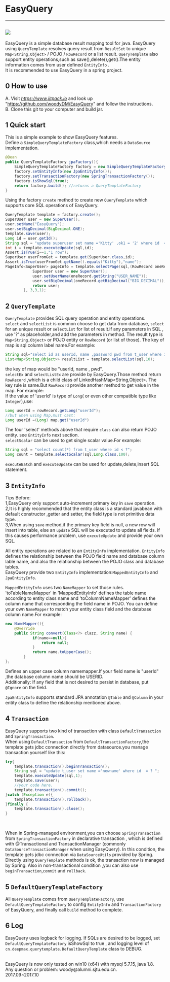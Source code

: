 EasyQuery
=
----
[![](https://www.jitpack.io/v/woodyDM/EasyQuery.svg)](https://www.jitpack.io/#woodyDM/EasyQuery)
----
EasyQuery is a simple database result mapping tool for java.
EasyQuery using `QueryTemplate` resolves query result from `ResultSet` to unique 
`Map<String,Object>` / POJO / `RowRecord` or a list result.
`QueryTemplate` also support entity operations,such as save(),delete(),get().The
entity information comes from user defined `EntityInfo` .
<br>
It is recommended to use EasyQuery in a spring project.

0 How to use
----
A. Visit _https://www.jitpack.io_ and look up "https://github.com/woodyDM/EasyQuery" 
and follow the instructions.<br>
B. Clone this git to your computer and build jar.



1 Quick start
----
This is a simple example to show EasyQuery features.<br>
Define a `SimpleQueryTemplateFactory` class,which needs a `DataSource` implementation.
```java
@Bean
public QueryTemplateFactory jpaFactory(){
    SimpleQueryTemplateFactory factory = new SimpleQueryTemplateFactory(h2Datasource());
    factory.setEntityInfo(new JpaEntityInfo());
    factory.setTransactionFactory(new SpringTransactionFactory());
    factory.isShowSql(true);
    return factory.build(); //returns a QueryTemplateFactory
}   
```
Using the factory `create` method to create new `QueryTemplate` which 
supports core SQL operations of EasyQuery.
<br>
```java
QueryTemplate template = factory.create();
SuperUser user = new SuperUser();
user.setName("EasyQuery");
user.setBigDecimal(BigDecimal.ONE);
template.save(user);
Long id = user.getId();
String sql = "update superuser set name ='Kitty' ,ok1 = '2' where id  = ? ";
int i = template.executeUpdate(sql,id);
Assert.isTrue(i==1,"1 row");
SuperUser userFromGet = template.get(SuperUser.class,id);
Assert.isTrue(userFromGet.getName().equals("Kitty"),"name");
PageInfo<SuperUser> pageInfo = template.selectPage(sql,(RowRecord oneRecord) ->{
            SuperUser user = new SuperUser();
            user.setUserName(oneRecord.getString("USER_NAME"));
            user.setBigDecimal(oneRecord.getBigDecimal("BIG_DECIMAL"));
            return user;
        }, 3,3,1);
```
2 `QueryTemplate`
----
`QueryTemplate` provides SQL query operation and entity operations.
<br>
`select` and `selectList` is common choose to get data from database, `select` for an
unique result or `selectList` for list of result.if any parameters in 
SQL , use '?' as placeholder,and add the parameters in method.
The result type is `Map<String,Object>` or POJO entity or `RowRecord` (or list of those).
The key of map is sql column label name.For example:<br>
```java
String sql="select id as userId, name ,password pwd from t_user where id < ?";
List<Map<String,Object>> resultList = template.selectList(sql,10);

```
the key of map would be "userId, name , pwd".
<br>
`selectEx` and `selectListEx` are provide by EasyQuery.Those method return 
 `RowRecord` ,which is a child class of LinkedHashMap<String,Object>.
 The key rule is same.But `RowRecord` provide another method to get value in the map.
 For example:<br>
If the value of 'userId' is type of `Long`( or even other compatible type like `Integer`),use:
```java
Long userId = rowRecord.getLong("userId");
//but when using Map,must cast:
Long userId =(Long) map.get("userId")
```
The four 'select' methods above that require `class` can also return POJO entity.
see `EntityInfo` next section.<br>
`selectScalar` can be used to get single scalar value.For example:
```java
String sql = "select count(*) from t_user where id < ?";
Long count = template.selectScalar(sql,Long.class,100);
```
`executeBatch` and `executeUpdate` can be used for update,delete,insert SQL statement.

3 `EntityInfo`
----
Tips Before:<br>
1,EasyQuery only support auto-increment primary key in `save` operation.<br>
2,It is highly recommended that the entity class is a standard javabean with default
 constructor ,getter and setter, the field type is not primitive data type.<br>
3,When using `save` method,if the primary key field is null, a new row will insert into table,
else an `update` SQL will be executed to update all fields. If this causes 
performance problem, use `executeUpdate` and provide your own SQL.<br>

All entity operations are related to an `EntityInfo` implementation.
`EntityInfo` defines the relationship between the POJO field name and database
column lable name, and also the relationship between the POJO class and database
tables.
<br>
EasyQuery provide two `EntityInfo` implementation:`MappedEntityInfo` and `JpaEntityInfo`.
<br>

`MappedEntityInfo` uses two `NameMapper` to set those rules.
'toTableNameMapper' in 'MappedEntityInfo' defines the table name according to entity
class name and 'toColumnNameMapper' defines the column name that corresponding 
the field name in POJO. You can define your own `NameMapper` to match your entity class field 
and the database column name.For example:<br>
```java
new NameMapper(){
    @Override
    public String convert(Class<?> clazz, String name) {
            if(name==null){
                return null;
            }
            return name.toUpperCase();
        }
};
```
Defines an upper case column namemapper.If your field name is "userId" ,the database column
 name should be USERID.<br>
Additionally: If any field that is not desired to persist in database,
put `@Ignore` on the field.
<br>

`JpaEntityInfo` supports standard JPA annotation `@Table` and `@Column` in your entity class to define the relationship 
mentioned above. 

4 `Transaction`
---
EasyQuery supports two kind of transaction with class `DefaultTransaction` and 
`SpringTransaction`.<br>
When using `DefaultTransaction` from `DefaultTransactionFactory`,the template gets jdbc connection directly from datasource.you manage transaction yourself like this:
```java
try{
    template.transaction().beginTransaction();
    String sql = "update t_user set name ='newname' where id  = ? ";
    template.executeUpdate(sql,1);
    template.save(user);
    //your code here.
    template.transaction().commit();
}catch (Exception e){
    template.transaction().rollback();
}finally {
    template.transaction().close();
}
```
<br>

When in Spring-managed environment,you can choose `SpringTransaction` from `SpringTransactionFactory` in declarative transaction ,
which is defined with @Transactional and TransactionManager 
(commonly `DataSourceTransactionManager` when using EasyQuery).
In this condition, the template gets jdbc connection via `DataSourceUtils` provided by Spring.
Directly using `QueryTemplate` methods is ok, the transaction now is managed by Spring.
Also in non-transactional condition ,you can also use `beginTransaction`,`commit` and `rollback`.

5 `DefaultQueryTemplateFactory`
---
All `QueryTemplate` comes from `QueryTemplateFactory`, use `DefaultQueryTemplateFactory`
to config `EntityInfo` and `TransactionFactory` of EasyQuery, 
and finally call `build` method to complete.<br>

6 Log
---
EasyQuery uses logback for logging. If SQLs are desired to be logged, set `DefaultQueryTemplateFactory`
isShowSql to true , and logging level of `cn.deepmax.querytemplate.DefaultQueryTemplate` class to DEBUG.


<br>
EasyQuery is now only tested on win10 (x64) with mysql 5.7.15, java 1.8. <br>
Any question or problem: woody@alumni.sjtu.edu.cn. <br>
2017.09~2017.10
